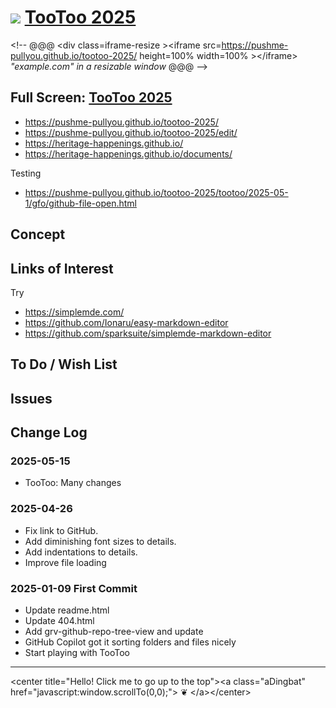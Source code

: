 # [![](https://pushme-pullyou.github.io/assets/svg/octicon.svg)](https://github.com/pushme-pullyou/tootoo-2025/) [TooToo 2025](https://pushme-pullyou.github.io/tootoo-2025/)

&lt;!-- @@@
&lt;div class=iframe-resize &gt;&lt;iframe src=https://pushme-pullyou.github.io/tootoo-2025/ height=100% width=100% &gt;&lt;/iframe&gt;
_"example.com" in a resizable window_
@@@ --&gt;
## Full Screen: [TooToo 2025](https://pushme-pullyou.github.io/tootoo-2025/)

* https://pushme-pullyou.github.io/tootoo-2025/
* https://pushme-pullyou.github.io/tootoo-2025/edit/
* https://heritage-happenings.github.io/
* https://heritage-happenings.github.io/documents/

Testing

* https://pushme-pullyou.github.io/tootoo-2025/tootoo/2025-05-1/gfo/github-file-open.html

## Concept

## Links of Interest

Try

* https://simplemde.com/
* https://github.com/Ionaru/easy-markdown-editor
* https://github.com/sparksuite/simplemde-markdown-editor

## To Do / Wish List

## Issues

## Change Log

### 2025-05-15

* TooToo: Many changes

### 2025-04-26

* Fix link to GitHub.
* Add diminishing font sizes to details.
* Add indentations to details.
* Improve file loading

### 2025-01-09 First Commit

* Update readme.html
* Update 404.html
* Add grv-github-repo-tree-view and update
* GitHub Copilot got it sorting folders and files nicely
* Start playing with TooToo

***

&lt;center title="Hello! Click me to go up to the top"&gt;&lt;a class="aDingbat" href="javascript:window.scrollTo(0,0);"&gt; ❦ &lt;/a&gt;&lt;/center&gt;